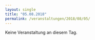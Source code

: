 ```yaml
---
layout: single
title: "05.08.2018"
permalink: /veranstaltungen/2018/08/05/
---
```


Keine Veranstaltung an diesem Tag.
